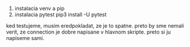 1. instalacia venv a pip
2. instalacia pytest
pip3 install -U pytest

ked testujeme, musim eredpokladat, ze je to spatne. preto by sme nemali verit, ze connection je dobre napisane v hlavnom skripte. preto si ju napiseme sami.